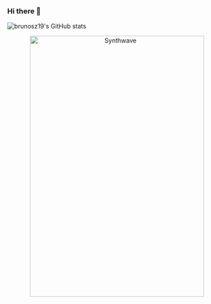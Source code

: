 ### Hi there 👋

<!--
**Brunosz19/brunosz19** is a ✨ _special_ ✨ repository because its `README.md` (this file) appears on your GitHub profile.

Here are some ideas to get you started:

- 🔭 I’m currently looking for a job.
- 🌱 I’m currently learning node.js, php, java, next.js, angular, go and node.
- 👯 I’m looking to collaborate on ...
- 🤔 I’m looking for help with ...
- 💬 Ask me about ...
- 📫 How to reach me: ...
- 😄 Pronouns: ...
- ⚡ Fun fact: ...
-->

![brunosz19's GitHub stats](https://github-readme-stats.vercel.app/api?username=brunosz19&show_icons=true&theme=city_lights)

<p align="center"><img src="https://thumbs.gfycat.com/GoodnaturedFondGaur-size_restricted.gif" alt="Synthwave" height="600" width="400"></p>
